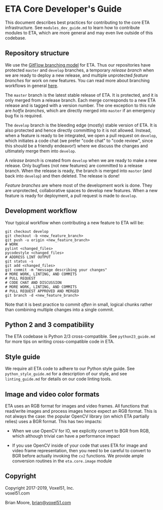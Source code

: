# ETA Core Developer's Guide

This document describes best practices for contributing to the core ETA
infrastructure. See `modules_dev_guide.md` to learn how to contribute modules
to ETA, which are more general and may even live outside of this codebase.


## Repository structure

We use the [GitFlow branching model](
https://datasift.github.io/gitflow/IntroducingGitFlow.html) for ETA.
Thus our repositories have protected `master` and `develop` branches, a
temporary *release branch* when we are ready to deploy a new release, and
multiple unprotected *feature branches* for work on new features. You can read
more about branching workflows in general [here](
https://git-scm.com/book/en/v2/Git-Branching-Branching-Workflows).

The `master` branch is the latest stable release of ETA. It is protected, and
it is only merged from a release branch. Each merge corresponds to a new ETA
release and is tagged with a version number. The one exception to this rule
are *hotfix branches*, which are directly merged into `master` if an emergency
bug fix is required.

The `develop` branch is the bleeding edge (mostly) stable version of ETA. It
is also protected and hence directly committing to it is not allowed.
Instead, when a feature is ready to be integrated, we open a pull request on
`develop`, which initiates a code chat (we prefer "code chat" to "code review",
since this should be a friendly endeavor!) where we discuss the changes and
ultimately merge them into `develop`.

A *release branch* is created from `develop` when we are ready to make a new
release. Only bugfixes (not new features) are committed to a release branch.
When the release is ready, the branch is merged into `master` (and back into
`develop`) and then deleted. The release is done!

*Feature branches* are where most of the development work is done. They are
unprotected, collaborative spaces to develop new features. When a new feature
is ready for deployment, a pull request is made to `develop`.


## Development workflow

Your typical workflow when contributing a new feature to ETA will be:

```shell
git checkout develop
git checkout -b <new_feature_branch>
git push -u origin <new_feature_branch>
# WORK
pylint <changed_files>
pycodestyle <changed_files>
# ADDRESS LINT OUTPUT
git status -s
git add <changed_files>
git commit -m "message describing your changes"
# MORE WORK, LINTING, AND COMMITS
# PULL REQUEST
# CODE CHAT AND DISCUSSION
# MORE WORK, LINTING, AND COMMITS
# PULL REQUEST APPROVED AND MERGED
git branch -d <new_feature_branch>
```

Note that it is best practice to commit *often* in small, logical chunks rather
than combining multiple changes into a single commit.


## Python 2 and 3 compatibility

The ETA codebase is Python 2/3 cross-compatible. See `python23_guide.md` for
more tips on writing cross-compatible code in ETA.


## Style guide

We require all ETA code to adhere to our Python style guide. See
`python_style_guide.md` for a description of our style, and see
`linting_guide.md` for details on our code linting tools.


## Image and video color formats

ETA uses an RGB format for images and video frames.  All functions that
read/write images and process images hence expect an RGB format.  This is not
always the case: the popular OpenCV library (on which ETA partially relies)
uses a BGR format.  This has two impacts:

- When we use OpenCV for IO, we explicitly convert to BGR from RGB, which
    although trivial can have a performance impact

- If you use OpenCV inside of your code that uses ETA for image and video
    frame representation, then you need to be careful to convert to BGR before
    actually invoking the `cv2` functions.  We provide ample conversion
    routines in the `eta.core.image` module


## Copyright

Copyright 2017-2019, Voxel51, Inc.<br>
voxel51.com

Brian Moore, brian@voxel51.com

